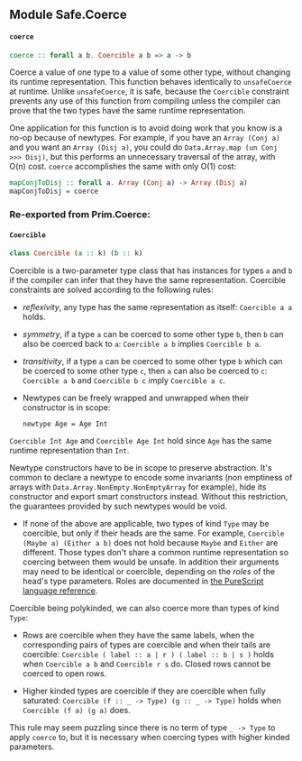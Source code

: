 ## Module Safe.Coerce

#### `coerce`

``` purescript
coerce :: forall a b. Coercible a b => a -> b
```

Coerce a value of one type to a value of some other type, without changing
its runtime representation. This function behaves identically to
`unsafeCoerce` at runtime. Unlike `unsafeCoerce`, it is safe, because the
`Coercible` constraint prevents any use of this function from compiling
unless the compiler can prove that the two types have the same runtime
representation.

One application for this function is to avoid doing work that you know is a
no-op because of newtypes. For example, if you have an `Array (Conj a)` and you
want an `Array (Disj a)`, you could do `Data.Array.map (un Conj >>> Disj)`, but
this performs an unnecessary traversal of the array, with O(n) cost.
`coerce` accomplishes the same with only O(1) cost:

```purescript
mapConjToDisj :: forall a. Array (Conj a) -> Array (Disj a)
mapConjToDisj = coerce
```


### Re-exported from Prim.Coerce:

#### `Coercible`

``` purescript
class Coercible (a :: k) (b :: k) 
```

Coercible is a two-parameter type class that has instances for types `a`
and `b` if the compiler can infer that they have the same representation.
Coercible constraints are solved according to the following rules:

* _reflexivity_, any type has the same representation as itself:
`Coercible a a` holds.

* _symmetry_, if a type `a` can be coerced to some other type `b`, then `b`
can also be coerced back to `a`: `Coercible a b` implies `Coercible b a`.

* _transitivity_, if a type `a` can be coerced to some other type `b` which
can be coerced to some other type `c`, then `a` can also be coerced to `c`:
`Coercible a b` and `Coercible b c` imply `Coercible a c`.

* Newtypes can be freely wrapped and unwrapped when their constructor is
in scope:

      newtype Age = Age Int

`Coercible Int Age` and `Coercible Age Int` hold since `Age` has the same
runtime representation than `Int`.

Newtype constructors have to be in scope to preserve abstraction. It's
common to declare a newtype to encode some invariants (non emptiness of
arrays with `Data.Array.NonEmpty.NonEmptyArray` for example), hide its
constructor and export smart constructors instead. Without this restriction,
the guarantees provided by such newtypes would be void.

* If none of the above are applicable, two types of kind `Type` may be
coercible, but only if their heads are the same. For example,
`Coercible (Maybe a) (Either a b)` does not hold because `Maybe` and
`Either` are different. Those types don't share a common runtime
representation so coercing between them would be unsafe. In addition their
arguments may need to be identical or coercible, depending on the _roles_
of the head's type parameters. Roles are documented in [the PureScript
language reference](https://github.com/purescript/documentation/blob/master/language/Roles.md).

Coercible being polykinded, we can also coerce more than types of kind `Type`:

* Rows are coercible when they have the same labels, when the corresponding
pairs of types are coercible and when their tails are coercible:
`Coercible ( label :: a | r ) ( label :: b | s )` holds when
`Coercible a b` and `Coercible r s` do. Closed rows cannot be coerced to
open rows.

* Higher kinded types are coercible if they are coercible when fully
saturated: `Coercible (f :: _ -> Type) (g :: _ -> Type)` holds when
`Coercible (f a) (g a)` does.

This rule may seem puzzling since there is no term of type `_ -> Type` to
apply `coerce` to, but it is necessary when coercing types with higher
kinded parameters.

